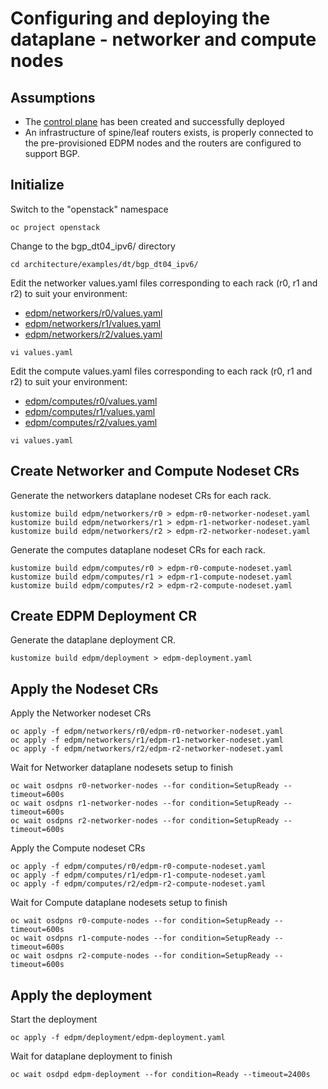# Configuring and deploying the dataplane - networker and compute nodes

## Assumptions

- The [control plane](control-plane.md) has been created and successfully deployed
- An infrastructure of spine/leaf routers exists, is properly connected to the
  pre-provisioned EDPM nodes and the routers are configured to support BGP.

## Initialize

Switch to the "openstack" namespace
```
oc project openstack
```
Change to the bgp_dt04_ipv6/ directory
```
cd architecture/examples/dt/bgp_dt04_ipv6/
```
Edit the networker values.yaml files corresponding to each rack (r0, r1 and r2)
to suit your environment:
- [edpm/networkers/r0/values.yaml](edpm/networkers/r0/values.yaml)
- [edpm/networkers/r1/values.yaml](edpm/networkers/r1/values.yaml)
- [edpm/networkers/r2/values.yaml](edpm/networkers/r2/values.yaml)
```
vi values.yaml
```
Edit the compute values.yaml files corresponding to each rack (r0, r1 and r2)
to suit your environment:
- [edpm/computes/r0/values.yaml](edpm/computes/r0/values.yaml)
- [edpm/computes/r1/values.yaml](edpm/computes/r1/values.yaml)
- [edpm/computes/r2/values.yaml](edpm/computes/r2/values.yaml)
```
vi values.yaml
```

## Create Networker and Compute Nodeset CRs

Generate the networkers dataplane nodeset CRs for each rack.
```
kustomize build edpm/networkers/r0 > edpm-r0-networker-nodeset.yaml
kustomize build edpm/networkers/r1 > edpm-r1-networker-nodeset.yaml
kustomize build edpm/networkers/r2 > edpm-r2-networker-nodeset.yaml
```
Generate the computes dataplane nodeset CRs for each rack.
```
kustomize build edpm/computes/r0 > edpm-r0-compute-nodeset.yaml
kustomize build edpm/computes/r1 > edpm-r1-compute-nodeset.yaml
kustomize build edpm/computes/r2 > edpm-r2-compute-nodeset.yaml
```

## Create EDPM  Deployment CR
Generate the dataplane deployment CR.
```
kustomize build edpm/deployment > edpm-deployment.yaml
```

## Apply the Nodeset CRs

Apply the Networker nodeset CRs
```
oc apply -f edpm/networkers/r0/edpm-r0-networker-nodeset.yaml
oc apply -f edpm/networkers/r1/edpm-r1-networker-nodeset.yaml
oc apply -f edpm/networkers/r2/edpm-r2-networker-nodeset.yaml
```
Wait for Networker dataplane nodesets setup to finish
```
oc wait osdpns r0-networker-nodes --for condition=SetupReady --timeout=600s
oc wait osdpns r1-networker-nodes --for condition=SetupReady --timeout=600s
oc wait osdpns r2-networker-nodes --for condition=SetupReady --timeout=600s
```
Apply the Compute nodeset CRs
```
oc apply -f edpm/computes/r0/edpm-r0-compute-nodeset.yaml
oc apply -f edpm/computes/r1/edpm-r1-compute-nodeset.yaml
oc apply -f edpm/computes/r2/edpm-r2-compute-nodeset.yaml
```
Wait for Compute dataplane nodesets setup to finish
```
oc wait osdpns r0-compute-nodes --for condition=SetupReady --timeout=600s
oc wait osdpns r1-compute-nodes --for condition=SetupReady --timeout=600s
oc wait osdpns r2-compute-nodes --for condition=SetupReady --timeout=600s
```

## Apply the deployment
Start the deployment
```
oc apply -f edpm/deployment/edpm-deployment.yaml
```
Wait for dataplane deployment to finish
```
oc wait osdpd edpm-deployment --for condition=Ready --timeout=2400s
```
